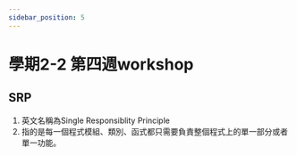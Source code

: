 ```yaml
---
sidebar_position: 5
---
```


# 學期2-2 第四週workshop

## SRP
1. 英文名稱為Single Responsiblity Principle
2. 指的是每一個程式模組、類別、函式都只需要負責整個程式上的單一部分或者單一功能。